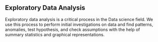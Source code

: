 ## Exploratory Data Analysis
Exploratory data analysis is a critical process in the Data science field. We use this process to perform initial investigations on data and find patterns, anomalies, test hypothesis, and check assumptions with the help of summary statistics and graphical representations.
